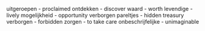 uitgeroepen - proclaimed
ontdekken - discover
waard - worth
levendige - lively
mogelijkheid - opportunity
verborgen pareltjes - hidden treasury 
verborgen - forbidden
zorgen - to take care
onbeschrijfelijke - unimaginable